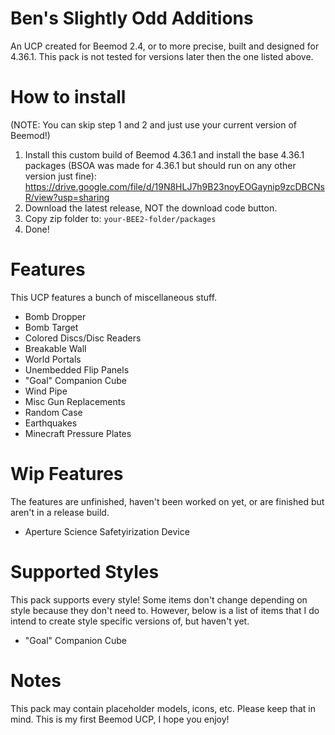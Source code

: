 # Ben's Slightly Odd Additions
An UCP created for Beemod 2.4, or to more precise, built and designed for 4.36.1.
This pack is not tested for versions later then the one listed above.
# How to install
(NOTE: You can skip step 1 and 2 and just use your current version of Beemod!)
1. Install this custom build of Beemod 4.36.1 and install the base 4.36.1 packages (BSOA was made for 4.36.1 but should run on any other version just fine): https://drive.google.com/file/d/19N8HLJ7h9B23noyEOGaynip9zcDBCNsR/view?usp=sharing
2. Download the latest release, NOT the download code button.
3. Copy zip folder to: `your-BEE2-folder/packages`
4. Done!
# Features
This UCP features a bunch of miscellaneous stuff.
- Bomb Dropper
- Bomb Target
- Colored Discs/Disc Readers
- Breakable Wall
- World Portals
- Unembedded Flip Panels
- "Goal" Companion Cube
- Wind Pipe
- Misc Gun Replacements
- Random Case
- Earthquakes
- Minecraft Pressure Plates
# Wip Features
The features are unfinished, haven't been worked on yet, or are finished but aren't in a release build.
- Aperture Science Safetyirization Device
# Supported Styles
This pack supports every style! Some items don't change depending on style because they don't need to.
However, below is a list of items that I do intend to create style specific versions of, but haven't yet.
- "Goal" Companion Cube
# Notes
This pack may contain placeholder models, icons, etc. Please keep that in mind.
This is my first Beemod UCP, I hope you enjoy!

